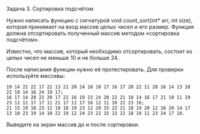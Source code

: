 Задача 3. Сортировка подсчётом

Нужно написать функцию с сигнатурой void count_sort(int* arr, int size), которая принимает на вход массив целых чисел и его размер. Функция должна отсортировать полученный массив методом «сортировка подсчётом».

Известно, что массив, который необходимо отсортировать, состоит из целых чисел не меньше 10 и не больше 24.

После написания функции нужно её протестировать. Для проверки используйте массивы:

    19 14 22 22 17 22 13 21 20 24 18 10 17 16 17 20 22 11 20 16 14 13 10 22 18 14 16 24 19 17;
    16 17 14 20 22 20 17 22 16 19 23 24 20 22 21 18 14 16 17 21 10 11 19 23 11 11 17 17 11 21 17 11 17 16 12 11 16 22 23 16;
    21 15 19 18 23 12 18 18 19 23 12 20 15 22 21 18 19 20 12 16 20 14 17 13 10 23 19 14 10 22 19 12 24 23 22 15 13 22 18 18 11 23 24 17 10.

Выведите на экран массив до и после сортировки.
